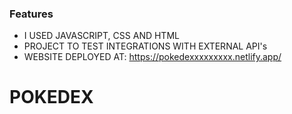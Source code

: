 ### Features


- I USED JAVASCRIPT, CSS AND HTML
- PROJECT TO TEST INTEGRATIONS WITH EXTERNAL API's
- WEBSITE DEPLOYED AT:
https://pokedexxxxxxxxx.netlify.app/

# POKEDEX


